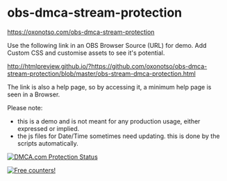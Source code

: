 # obs-dmca-stream-protection
https://oxonotso.com/obs-dmca-stream-protection

Use the following link in an OBS Browser Source (URL) for demo.
Add Custom CSS and customise assets to see it's potential.

http://htmlpreview.github.io/?https://github.com/oxonotso/obs-dmca-stream-protection/blob/master/obs-stream-dmca-protection.html

The link is also a help page, so by accessing it, a minimum help page is seen in a Browser.

Please note:
- this is a demo and is not meant for any production usage, either expressed or implied.
- the js files for Date/Time sometimes need updating. this is done by the scripts automatically.

<a href="//www.dmca.com/Protection/Status.aspx?ID=ff7c043b-f6f5-4724-8c30-94f09e56ced3&refurl=https://github.com/oxonotso/obs-dmca-stream-protection" title="DMCA.com Protection Status" class="dmca-badge"> <img src ="https://images.dmca.com/Badges/DMCA_badge_grn_100w.png?ID=ff7c043b-f6f5-4724-8c30-94f09e56ced3"  alt="DMCA.com Protection Status" /></a>

<a href="https://info.flagcounter.com/0lno"><img src="https://s01.flagcounter.com/count2/0lno/bg_FFFFFF/txt_000000/border_CCCCCC/columns_5/maxflags_10/viewers_3/labels_0/pageviews_0/flags_0/percent_0/" alt="Free counters!" border="0"></a>

